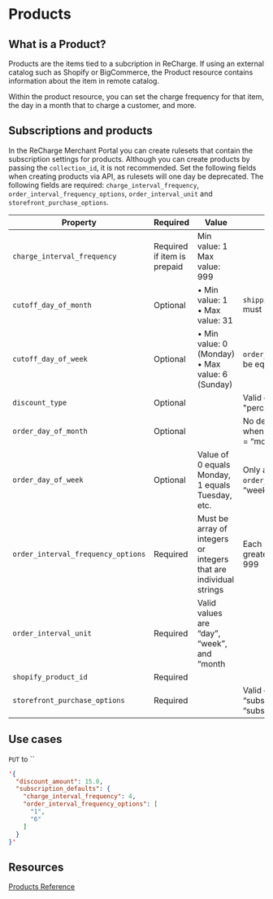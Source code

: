 # Products
## What is a Product?
Products are the items tied to a subcription in ReCharge. If using an external catalog such as Shopify or BigCommerce, the Product resource contains information about the item in remote catalog.

Within the product resource, you can set the charge frequency for that item, the day in a month that to charge a customer, and more.

## Subscriptions and products

In the ReCharge Merchant Portal you can create rulesets that contain the subscription settings for products. Although you can create products by passing the `collection_id`, it is not recommended. Set the following fields when creating products via API, as rulesets will one day be deprecated. The following fields are required: `charge_interval_frequency`, `order_interval_frequency_options`, `order_interval_unit` and `storefront_purchase_options`.

|Property|Required|Value|Note|
|-|-|-|-|
|`charge_interval_frequency`|Required if item is prepaid| Min value: 1 <br>  Max value: 999||
|`cutoff_day_of_month`|Optional|• Min value: 1<br>• Max value: 31|`shipping_interval_unit` must be equal to "month"|
|`cutoff_day_of_week`|Optional|• Min value: 0 (Monday)<br>• Max value: 6 (Sunday)|`order_interval_unit` must be equal to "week".|
|`discount_type`|Optional||Valid option is only "percentage"|
|`order_day_of_month`|Optional||No default. Only applicable when `order_interval_unit` = “month”.|
|`order_day_of_week`| Optional|Value of 0 equals Monday, 1 equals Tuesday, etc.|Only applicable when `order_interval_unit` = “week”.|
|`order_interval_frequency_options`|Required|Must be array of integers or integers that are individual strings|Each integer/string must be greater than 0 and less than 999|
|`order_interval_unit`|Required|Valid values are “day”, “week”, and “month||
|`shopify_product_id`|Required|||
|`storefront_purchase_options`|Required||Valid options are “subscription_only” or “subscription_and_onetime”.|

## Use cases
<!--
type: tab
title: Updating a Product
-->
`PUT` to ``

```json
'{
  "discount_amount": 15.0,
  "subscription_defaults": {
    "charge_interval_frequency": 4,
    "order_interval_frequency_options": [
      "1",
      "6"
    ]
  }
}'
```
<!-- type: tab-end -->


## Resources
[Products Reference](https://developer.rechargepayments.com/#products)

